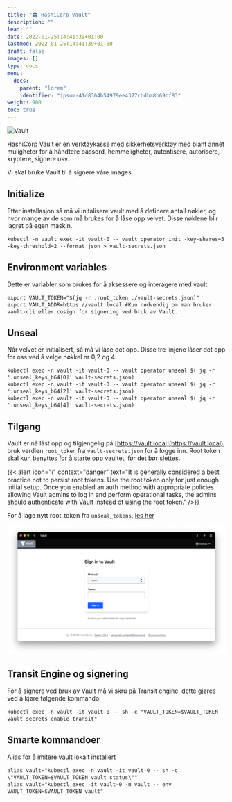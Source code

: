 ```yaml
---
title: "🏛️ HashiCorp Vault"
description: ""
lead: ""
date: 2022-01-25T14:41:39+01:00
lastmod: 2022-01-25T14:41:39+01:00
draft: false
images: []
type: docs
menu:
  docs:
    parent: "lorem"
    identifier: "ipsum-41d8364b54979ee4377cbdba8b69bf83"
weight: 900
toc: true
---
```



![Vault](https://www.datocms-assets.com/2885/1542059843-vaultshare-imglogo-w-stack-graphic1200x630.png)

HashiCorp Vault er en verktøykasse med sikkerhetsverktøy med blant annet muligheter for å håndtere passord, hemmeligheter, autentisere, autorisere, kryptere, signere osv.

Vi skal bruke Vault til å signere våre images.

## Initialize
Etter installasjon så må vi initalisere vault med å definere antall nøkler, og hvor mange av de som må brukes for å låse opp velvet. Disse nøklene blir lagret på egen maskin.
```shell
kubectl -n vault exec -it vault-0 -- vault operator init -key-shares=5 -key-threshold=2 --format json > vault-secrets.json
```

## Environment variables
Dette er variabler som brukes for å aksessere og interagere med vault.

```shell
export VAULT_TOKEN="$(jq -r .root_token ./vault-secrets.json)"
export VAULT_ADDR=https://vault.local #Kun nødvendig om man bruker vault-cli eller cosign for signering ved bruk av Vault.
```

## Unseal
Når velvet er initialisert, så må vi låse det opp. Disse tre linjene låser det opp for oss ved å velge nøkkel nr 0,2 og 4.

```shell
kubectl exec -n vault -it vault-0 -- vault operator unseal $( jq -r '.unseal_keys_b64[0]' vault-secrets.json)
kubectl exec -n vault -it vault-0 -- vault operator unseal $( jq -r '.unseal_keys_b64[2]' vault-secrets.json)
kubectl exec -n vault -it vault-0 -- vault operator unseal $( jq -r '.unseal_keys_b64[4]' vault-secrets.json)
```

## Tilgang
Vault er nå låst opp og tilgjengelig på [https://vault.local](https://vault.local), bruk verdien `root_token` fra `vault-secrets.json` for å logge inn. Root token skal kun benyttes for å starte opp vaultet, før det bør slettes.

{{< alert icon="ℹ️" context="danger" text="It is generally considered a best practice not to persist root tokens. Use the root token only for just enough initial setup. Once you enabled an auth method with appropriate policies allowing Vault admins to log in and perform operational tasks, the admins should authenticate with Vault instead of using the root token." />}}

For å lage nytt root_token fra `unseal_tokens`, [les her](https://developer.hashicorp.com/vault/tutorials/operations/generate-root#generate-root)

![Vault](vault.png)

## Transit Engine og signering

For å signere ved bruk av Vault må vi skru på Transit engine, dette gjøres ved å kjøre følgende kommando:

```shell
kubectl exec -n vault -it vault-0 -- sh -c "VAULT_TOKEN=$VAULT_TOKEN vault secrets enable transit"
```

## Smarte kommandoer

Alias for å imitere vault lokalt installert
```shell
alias vault="kubectl exec -n vault -it vault-0 -- sh -c \"VAULT_TOKEN=$VAULT_TOKEN vault status\""
alias vault="kubectl exec -it vault-0 -n vault -- env VAULT_TOKEN=$VAULT_TOKEN vault"
```